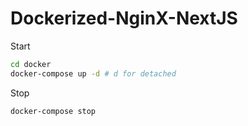 # Dockerized-NginX-NextJS

Start

```sh
cd docker
docker-compose up -d # d for detached
```

Stop

```sh
docker-compose stop
```